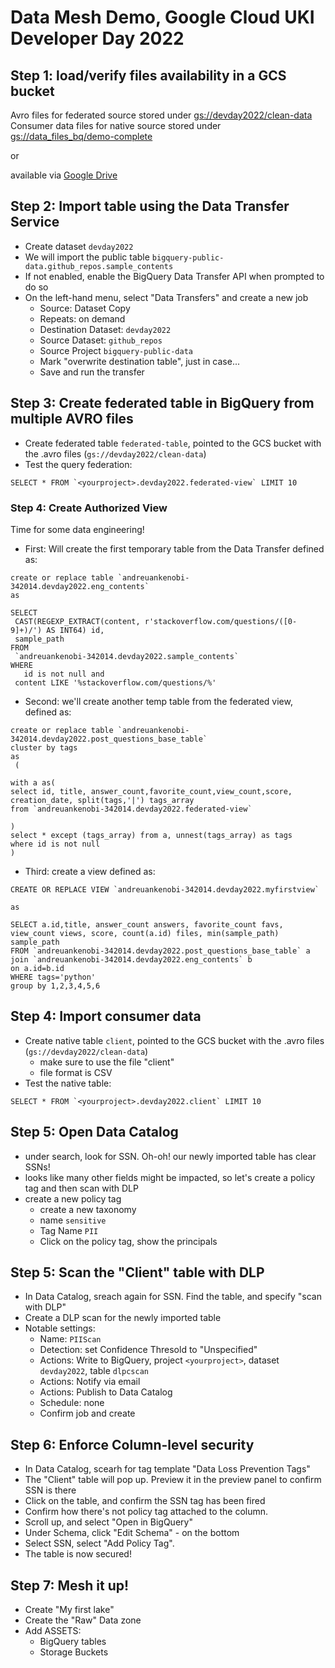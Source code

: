 # Data Mesh Demo, Google Cloud UKI Developer Day 2022

## Step 1: load/verify files availability in a GCS bucket
Avro files for federated source stored under [gs://devday2022/clean-data](gs://devday2022/clean-data)
Consumer data files for native source stored under [gs://data_files_bq/demo-complete](gs://data_files_bq/demo-complete)

or 

available via [Google Drive](https://drive.google.com/drive/folders/12jt0rnwlYqknP30ALAk9PFHbXZCRxLcE?usp=sharing)


## Step 2: Import table using the Data Transfer Service
- Create dataset `devday2022`
- We will import the public table `bigquery-public-data.github_repos.sample_contents`
- If not enabled, enable the BigQuery Data Transfer API when prompted to do so
- On the left-hand menu, select "Data Transfers" and create a new job
  - Source: Dataset Copy
  - Repeats: on demand
  - Destination Dataset: `devday2022`
  - Source Dataset: `github_repos`
  - Source Project `bigquery-public-data`
  - Mark "overwrite destination table", just in case... 
  - Save and run the transfer

## Step 3: Create federated table in BigQuery from multiple AVRO files
- Create federated table `federated-table`, pointed to the GCS bucket with the .avro files (`gs://devday2022/clean-data`)
- Test the query federation:
```
SELECT * FROM `<yourproject>.devday2022.federated-view` LIMIT 10
```

### Step 4: Create Authorized View
Time for some data engineering!

- First: Will create the first temporary table from the Data Transfer defined as: 
```
create or replace table `andreuankenobi-342014.devday2022.eng_contents`
as

SELECT
 CAST(REGEXP_EXTRACT(content, r'stackoverflow.com/questions/([0-9]+)/') AS INT64) id,
 sample_path
FROM
 `andreuankenobi-342014.devday2022.sample_contents`
WHERE
   id is not null and
 content LIKE '%stackoverflow.com/questions/%'
```
- Second: we'll create another temp table from the federated view, defined as: 
```
create or replace table `andreuankenobi-342014.devday2022.post_questions_base_table`
cluster by tags
as
 (

with a as(
select id, title, answer_count,favorite_count,view_count,score, creation_date, split(tags,'|') tags_array
from `andreuankenobi-342014.devday2022.federated-view`
 
)
select * except (tags_array) from a, unnest(tags_array) as tags
where id is not null
)

```
- Third: create a view defined as:
```
CREATE OR REPLACE VIEW `andreuankenobi-342014.devday2022.myfirstview`

as 

SELECT a.id,title, answer_count answers, favorite_count favs, view_count views, score, count(a.id) files, min(sample_path) sample_path
FROM `andreuankenobi-342014.devday2022.post_questions_base_table` a
join `andreuankenobi-342014.devday2022.eng_contents` b
on a.id=b.id
WHERE tags='python'
group by 1,2,3,4,5,6
```


## Step 4: Import consumer data
- Create native table `client`, pointed to the GCS bucket with the .avro files (`gs://devday2022/clean-data`)
  -  make sure to use the file "client"
  -  file format is CSV
- Test the native table:
```
SELECT * FROM `<yourproject>.devday2022.client` LIMIT 10
```

## Step 5: Open Data Catalog
- under search, look for SSN. Oh-oh! our newly imported table has clear SSNs! 
- looks like many other fields might be impacted, so let's create a policy tag and then scan with DLP
- create a new policy tag
  - create a new taxonomy
  - name `sensitive`
  - Tag Name `PII`
  - Click on the policy tag, show the principals

## Step 5: Scan the "Client" table with DLP
- In Data Catalog, sreach again for SSN. Find the table, and specify "scan with DLP" 
- Create a DLP scan for the newly imported table
- Notable settings: 
  - Name: `PIIScan`
  - Detection: set Confidence Thresold to "Unspecified"
  - Actions: Write to BigQuery, project `<yourproject>`, dataset `devday2022`, table `dlpcscan`
  - Actions: Notify via email
  - Actions: Publish to Data Catalog
  - Schedule: none
  - Confirm job and create
  
## Step 6: Enforce Column-level security
- In Data Catalog, scearh for tag template "Data Loss Prevention Tags"
- The "Client" table will pop up. Preview it in the preview panel to confirm SSN is there 
- Click on the table, and confirm the SSN tag has been fired
- Confirm how there's not policy tag attached to the column. 
- Scroll up, and select "Open in BigQuery"
- Under Schema, click "Edit Schema" - on the bottom
- Select SSN, select "Add Policy Tag". 
- The table is now secured! 

## Step 7: Mesh it up!
- Create "My first lake" 
- Create the "Raw" Data zone 
- Add ASSETS:
  - BigQuery tables
  - Storage Buckets 
